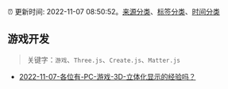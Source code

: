 :alarm_clock: 更新时间: 2022-11-07 08:50:52。[来源分类](../README.md)、[标签分类](../TAGS.md)、[时间分类](../TIMELINE.md)

## 游戏开发


> 关键字：`游戏`、`Three.js`、`Create.js`、`Matter.js`



- [2022-11-07-各位有-PC-游戏-3D-立体化显示的经验吗？](https://www.v2ex.com/t/893315) 